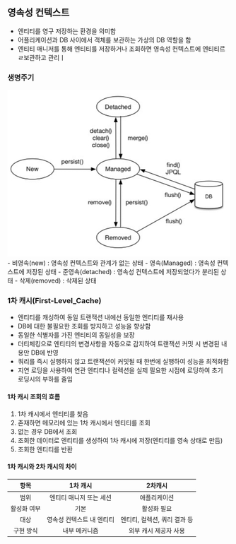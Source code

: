 ## 영속성 컨텍스트

- 엔티티를 영구 저장하는 환경을 의미함
- 어플리케이션과 DB 사이에서 객체를 보관하는 가상의 DB 역할을 함
- 엔티티 매니저를 통해 엔티티를 저장하거나 조회하면 영속성 컨텍스트에 엔티티르 ㄹ보관하고 관리ㅣ

### 생명주기

<img src="../../img/java-jpa-01.png">
- 비영속(new) : 영속성 컨텍스트와 관계가 없는 상태
- 영속(Managed) : 영속성 컨텍스트에 저장된 상태
- 준영속(detached) : 영속성 컨텍스트에 저장되었다가 분리된 상태
- 삭제(removed) : 삭제된 상태

### 1차 캐시(First-Level_Cache)

- 엔티티를 캐싱하여 동일 트랜잭션 내에선 동일한 엔티티를 재사용
- DB에 대한 불필요한 조회를 방지하고 성능을 향상함
- 동일한 식별자를 가진 엔티티의 동일성을 보장
- 더티체킹으로 엔티티의 변경사항을 자동으로 감지하여 트랜잭션 커밋 시 변경된 내용만 DB에 반영
- 쿼리를 즉시 실행하지 않고 트랜잭션이 커밋될 때 한번에 실행하여 성능을 최적화함
- 지연 로딩을 사용하여 연관 엔티티나 컬렉션을 실제 필요한 시점에 로딩하여 초기 로딩시의 부하를 줄임

#### 1차 캐시 조회의 흐름

1. 1차 캐시에서 엔티티를 찾음
2. 존재하면 메모리에 있는 1차 캐시에서 엔티티를 조회
3. 없는 경우 DB에서 조회
4. 조회한 데이터로 엔티티를 생성하여 1차 캐시에 저장(엔티티를 영속 상태로 만듬)
5. 조회한 엔티티를 반환

#### 1차 캐시와 2차 캐시의 차이

|   항목   |     1차 캐시      |       2차캐시        |
|:------:|:--------------:|:-----------------:|
|   범위   | 엔티티 매니저 또는 세션  |      애플리케이션       |
| 활성화 여부 |       기본       |      활성화 필요       |
|   대상   | 영속성 컨텍스트 내 엔티티 | 엔티티, 컬렉션, 쿼리 결과 등 |
| 구현 방식  |    내부 메커니즘     |   외부 캐시 제공자 사용    |


